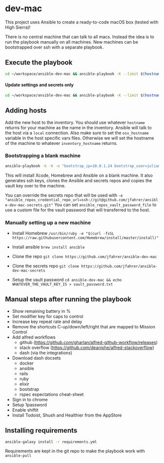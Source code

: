 # dev-mac
This project uses Ansible to create a ready-to-code macOS box (tested with High Sierra)!

There is no central machine that can talk to all macs. Instead the idea is to run the playbook manually on all machines.
New machines can be bootstrapped over ssh with a separate playbook.

## Execute the playbook
```sh
cd ~/workspace/ansible-dev-mac && ansible-playbook -K --limit $(hostname) dev-mac.yml
```

#### Update settings and secrets only
```sh
cd ~/workspace/ansible-dev-mac && ansible-playbook -K --limit $(hostname) --tags settings dev-mac.yml
```

## Adding hosts
Add the new host to the inventory. You should use whatever `hostname` returns for your machine as the name in the inventory. Ansible will talk to the host via a `local` connection. Also make sure to set the `osx_hostname` variable in the host specific vars files. Otherwise we will set the hostname of the machine to whatever `inventory_hostname` returns.

### Bootstrapping a blank machine
```sh
ansible-playbook -k -K -e "bootstrap_ip=10.0.1.24 bootstrap_user=julian osx_hostname=julians-wanelobook" bootstrap.yml
```
This will install Xcode, Homebrew and Ansible on a blank machine. It also generates ssh keys, clones the Ansible and secrets repos and copies the vault key over to the machine.

You can override the secrets repo that will be used with `-e "ansible_repos_credential_repo_url=ssh://git@github.com/jfahrer/ansible-dev-mac-secrets.git"`
You can set `ansible_repos_vault_password_file` to use a custom file for the vault password that will transferred to the host.

### Manually setting up a new machine
* Install Homebrew
  `/usr/bin/ruby -e "$(curl -fsSL https://raw.githubusercontent.com/Homebrew/install/master/install)"`

* Install ansible
  `brew install ansible`

* Clone the repo
  `git clone https://github.com/jfahrer/ansible-dev-mac`

* Clone the secrets repo
  `git clone https://github.com/jfahrer/ansible-dev-mac-secrets`

* Setup the vault password
  `cd ansible-dev-mac && echo WHATEVER_THE_VAULT_KEY_IS > vault_password.txt`

## Manual steps after running the playbook
* Show remaining battery in %
* Set modifier key for caps to control
* Increase key repeat rate and delay
* Remove the shortcuts C-up/down/left/right that are mapped to Mission Control
* Add alfred workflows
  * github (https://github.com/gharlan/alfred-github-workflow/releases)
  * stack overflow (https://github.com/deanishe/alfred-stackoverflow)
  * dash (via the integrations)
* Download dash docsets
  * docker
  * ansible
  * rails
  * ruby
  * elixir
  * bootstrap
  * rspec expectations cheat-sheet
* Sign in to chrome
* Setup 1password
* Enable shiftit
* Install Todoist, Shush and Healthier from the AppStore


## Installing requirements
```sh
ansible-galaxy install -r requirements.yml
```
Requirements are kept in the git repo to make the playbook work with `ansible-pull`
